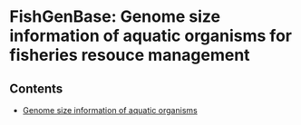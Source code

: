 # FishGenBase: Genome size information of aquatic organisms for fisheries resouce management

## Contents

* [Genome size information of aquatic organisms](fishes_genome_size.csv)


